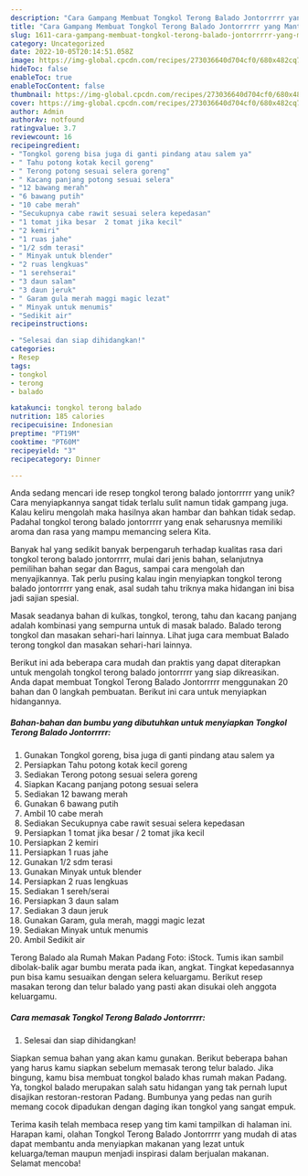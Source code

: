 ```yaml
---
description: "Cara Gampang Membuat Tongkol Terong Balado Jontorrrrr yang Mantap"
title: "Cara Gampang Membuat Tongkol Terong Balado Jontorrrrr yang Mantap"
slug: 1611-cara-gampang-membuat-tongkol-terong-balado-jontorrrrr-yang-mantap
category: Uncategorized
date: 2022-10-05T20:14:51.058Z
image: https://img-global.cpcdn.com/recipes/273036640d704cf0/680x482cq70/tongkol-terong-balado-jontorrrrr-foto-resep-utama.jpg
hideToc: false
enableToc: true
enableTocContent: false
thumbnail: https://img-global.cpcdn.com/recipes/273036640d704cf0/680x482cq70/tongkol-terong-balado-jontorrrrr-foto-resep-utama.jpg
cover: https://img-global.cpcdn.com/recipes/273036640d704cf0/680x482cq70/tongkol-terong-balado-jontorrrrr-foto-resep-utama.jpg
author: Admin
authorAv: notfound
ratingvalue: 3.7
reviewcount: 16
recipeingredient:
- "Tongkol goreng bisa juga di ganti pindang atau salem ya"
- " Tahu potong kotak kecil goreng"
- " Terong potong sesuai selera goreng"
- " Kacang panjang potong sesuai selera"
- "12 bawang merah"
- "6 bawang putih"
- "10 cabe merah"
- "Secukupnya cabe rawit sesuai selera kepedasan"
- "1 tomat jika besar  2 tomat jika kecil"
- "2 kemiri"
- "1 ruas jahe"
- "1/2 sdm terasi"
- " Minyak untuk blender"
- "2 ruas lengkuas"
- "1 serehserai"
- "3 daun salam"
- "3 daun jeruk"
- " Garam gula merah maggi magic lezat"
- " Minyak untuk menumis"
- "Sedikit air"
recipeinstructions:

- "Selesai dan siap dihidangkan!"
categories:
- Resep
tags:
- tongkol
- terong
- balado

katakunci: tongkol terong balado 
nutrition: 185 calories
recipecuisine: Indonesian
preptime: "PT19M"
cooktime: "PT60M"
recipeyield: "3"
recipecategory: Dinner

---
```





Anda sedang mencari ide resep tongkol terong balado jontorrrrr yang unik? Cara menyiapkannya sangat tidak terlalu sulit namun tidak gampang juga. Kalau keliru mengolah maka hasilnya akan hambar dan bahkan tidak sedap. Padahal tongkol terong balado jontorrrrr yang enak seharusnya memiliki aroma dan rasa yang mampu memancing selera Kita.





Banyak hal yang sedikit banyak berpengaruh terhadap kualitas rasa dari tongkol terong balado jontorrrrr, mulai dari jenis bahan, selanjutnya pemilihan bahan segar dan Bagus, sampai cara mengolah dan menyajikannya. Tak perlu pusing kalau ingin menyiapkan tongkol terong balado jontorrrrr yang enak,      asal sudah tahu triknya maka hidangan ini bisa jadi sajian spesial.














Masak seadanya bahan di kulkas, tongkol, terong, tahu dan kacang panjang adalah kombinasi yang sempurna untuk di masak balado. Balado terong tongkol dan masakan sehari-hari lainnya. Lihat juga cara membuat Balado terong tongkol dan masakan sehari-hari lainnya.






Berikut ini ada beberapa cara mudah dan praktis yang dapat diterapkan untuk mengolah tongkol terong balado jontorrrrr yang siap dikreasikan. Anda dapat membuat Tongkol Terong Balado Jontorrrrr menggunakan 20 bahan dan 0 langkah pembuatan. Berikut ini cara untuk menyiapkan hidangannya.

<!--inarticleads1-->

##### Bahan-bahan dan bumbu yang dibutuhkan untuk menyiapkan Tongkol Terong Balado Jontorrrrr:

1. Gunakan Tongkol goreng, bisa juga di ganti pindang atau salem ya
1. Persiapkan  Tahu potong kotak kecil goreng
1. Sediakan  Terong potong sesuai selera goreng
1. Siapkan  Kacang panjang potong sesuai selera
1. Sediakan 12 bawang merah
1. Gunakan 6 bawang putih
1. Ambil 10 cabe merah
1. Sediakan Secukupnya cabe rawit sesuai selera kepedasan
1. Persiapkan 1 tomat jika besar / 2 tomat jika kecil
1. Persiapkan 2 kemiri
1. Persiapkan 1 ruas jahe
1. Gunakan 1/2 sdm terasi
1. Gunakan  Minyak untuk blender
1. Persiapkan 2 ruas lengkuas
1. Sediakan 1 sereh/serai
1. Persiapkan 3 daun salam
1. Sediakan 3 daun jeruk
1. Gunakan  Garam, gula merah, maggi magic lezat
1. Sediakan  Minyak untuk menumis
1. Ambil Sedikit air


Terong Balado ala Rumah Makan Padang Foto: iStock. Tumis ikan sambil dibolak-balik agar bumbu merata pada ikan, angkat. Tingkat kepedasannya pun bisa kamu sesuaikan dengan selera keluargamu. Berikut resep masakan terong dan telur balado yang pasti akan disukai oleh anggota keluargamu. 

<!--inarticleads2-->

##### Cara memasak Tongkol Terong Balado Jontorrrrr:


1. Selesai dan siap dihidangkan!

Siapkan semua bahan yang akan kamu gunakan. Berikut beberapa bahan yang harus kamu siapkan sebelum memasak terong telur balado. Jika bingung, kamu bisa membuat tongkol balado khas rumah makan Padang. Ya, tongkol balado merupakan salah satu hidangan yang tak pernah luput disajikan restoran-restoran Padang. Bumbunya yang pedas nan gurih memang cocok dipadukan dengan daging ikan tongkol yang sangat empuk. 

Terima kasih telah membaca resep yang tim kami tampilkan di halaman ini. Harapan kami, olahan Tongkol Terong Balado Jontorrrrr yang mudah di atas dapat membantu anda menyiapkan makanan yang lezat untuk keluarga/teman maupun menjadi inspirasi dalam berjualan makanan. Selamat mencoba!
